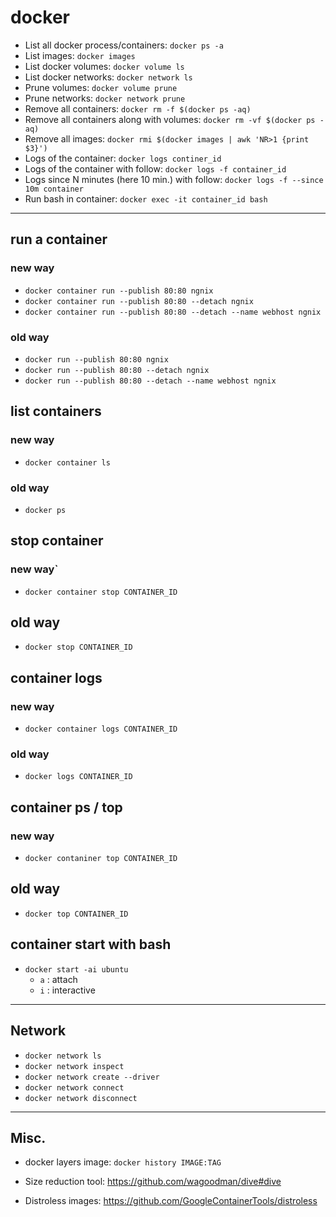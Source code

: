 # docker

- List all docker process/containers: `docker ps -a`
- List images: `docker images`
- List docker volumes: `docker volume ls`
- List docker networks: `docker network ls`
- Prune volumes: `docker volume prune`
- Prune networks: `docker network prune`
- Remove all containers: `docker rm -f $(docker ps -aq)`
- Remove all containers along with volumes: `docker rm -vf $(docker ps -aq)`
- Remove all images: `docker rmi $(docker images | awk 'NR>1 {print $3}')`
- Logs of the container: `docker logs continer_id`
- Logs of the container with follow: `docker logs -f container_id`
- Logs since N minutes (here 10 min.) with follow: `docker logs -f --since 10m container`
- Run bash in container: `docker exec -it container_id bash`

-----
## run a container
### new way
- `docker container run --publish 80:80 ngnix`
- `docker container run --publish 80:80 --detach ngnix`
- `docker container run --publish 80:80 --detach --name webhost ngnix`
### old way
- `docker run --publish 80:80 ngnix`
- `docker run --publish 80:80 --detach ngnix`
- `docker run --publish 80:80 --detach --name webhost ngnix`

## list containers
### new way
- `docker container ls`
### old way
- `docker ps`

## stop container
### new way`
- `docker container stop CONTAINER_ID`
## old way
- `docker stop CONTAINER_ID`

## container logs
### new way
- `docker container logs CONTAINER_ID`
### old way
- `docker logs CONTAINER_ID`

## container ps / top
### new way
- `docker contaniner top CONTAINER_ID`
## old way
- `docker top CONTAINER_ID`


## container start with bash
- `docker start -ai ubuntu`
  - `a` : attach
  - `i` : interactive

----

## Network
- `docker network ls`
- `docker network inspect`
- `docker network create --driver`
- `docker network connect`
- `docker network disconnect`


---

## Misc.
- docker layers image: `docker history IMAGE:TAG`

- Size reduction tool: https://github.com/wagoodman/dive#dive
- Distroless images: https://github.com/GoogleContainerTools/distroless